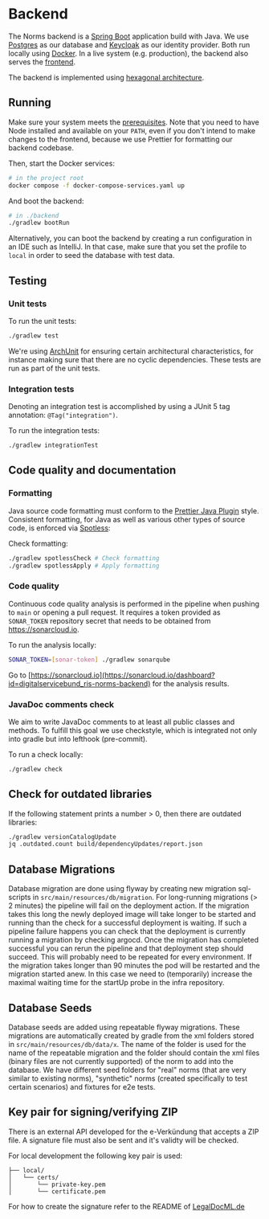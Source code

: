 # Backend

The Norms backend is a [Spring Boot](https://docs.spring.io/spring-boot/index.html) application build with Java. We use [Postgres](https://www.postgresql.org/) as our database and [Keycloak](https://www.keycloak.org/) as our identity provider. Both run locally using [Docker](https://www.docker.com/). In a live system (e.g. production), the backend also serves the [frontend](../frontend/).

The backend is implemented using [hexagonal architecture](https://github.com/digitalservicebund/ris-norms/blob/main/doc/adr/0005-use-hexagonal-architecture-in-backend.md).

## Running

Make sure your system meets the [prerequisites](../README.md#prerequisites). Note that you need to have Node installed and available on your `PATH`, even if you don't intend to make changes to the frontend, because we use Prettier for formatting our backend codebase.

Then, start the Docker services:

```sh
# in the project root
docker compose -f docker-compose-services.yaml up
```

And boot the backend:

```sh
# in ./backend
./gradlew bootRun
```

Alternatively, you can boot the backend by creating a run configuration in an IDE such as IntelliJ. In that case, make sure that you set the profile to `local` in order to seed the database with test data.

## Testing

### Unit tests

To run the unit tests:

```sh
./gradlew test
```

We're using [ArchUnit](https://www.archunit.org/getting-started) for ensuring certain architectural characteristics, for instance making sure that there are no cyclic dependencies. These tests are run as part of the unit tests.

### Integration tests

Denoting an integration test is accomplished by using a JUnit 5 tag annotation: `@Tag("integration")`.

To run the integration tests:

```sh
./gradlew integrationTest
```

## Code quality and documentation

### Formatting

Java source code formatting must conform to the [Prettier Java Plugin](https://github.com/jhipster/prettier-java) style. Consistent formatting, for Java as well as various other types of source code, is enforced via [Spotless](https://github.com/diffplug/spotless):

Check formatting:

```sh
./gradlew spotlessCheck # Check formatting
./gradlew spotlessApply # Apply formatting
```

### Code quality

Continuous code quality analysis is performed in the pipeline when pushing to `main` or opening a pull request. It requires a token provided as `SONAR_TOKEN` repository secret that needs to be obtained from <https://sonarcloud.io>.

To run the analysis locally:

```sh
SONAR_TOKEN=[sonar-token] ./gradlew sonarqube
```

Go to [https://sonarcloud.io](https://sonarcloud.io/dashboard?id=digitalservicebund_ris-norms-backend) for the analysis results.

### JavaDoc comments check

We aim to write JavaDoc comments to at least all public classes and methods. To fulfill this goal we use checkstyle, which is integrated not only into gradle but into lefthook (pre-commit).

To run a check locally:

```sh
./gradlew check
```

## Check for outdated libraries

If the following statement prints a number > 0, then there are outdated libraries:

```sh
./gradlew versionCatalogUpdate
jq .outdated.count build/dependencyUpdates/report.json
```

## Database Migrations

Database migration are done using flyway by creating new migration sql-scripts in `src/main/resources/db/migration`. For long-running migrations (> 2 minutes) the pipeline will fail on the deployment action.
If the migration takes this long the newly deployed image will take longer to be started and running than the check for a successful deployment is waiting. If such a pipeline failure happens you can check that
the deployment is currently running a migration by checking argocd. Once the migration has completed successful you can rerun the pipeline and that deployment step should succeed. This will probably need to be
repeated for every environment. If the migration takes longer than 90 minutes the pod will be restarted and the migration started anew. In this case we need to (temporarily) increase the maximal waiting time
for the startUp probe in the infra repository.

## Database Seeds

Database seeds are added using repeatable flyway migrations. These migrations are automatically created by gradle from the xml folders stored in `src/main/resources/db/data/x`. The name of the folder is used
for the name of the repeatable migration and the folder should contain the xml files (binary files are not currently supported) of the norm to add into the database.
We have different seed folders for "real" norms (that are very similar to existing norms), "synthetic" norms (created specifically to test certain scenarios) and fixtures for e2e tests.

## Key pair for signing/verifying ZIP

There is an external API developed for the e-Verkündung that accepts a ZIP file. A signature file must also be sent and it's validty will be checked.

For local development the following key pair is used:

```root-project/
├── local/
│   └── certs/
│       └── private-key.pem
│       └── certificate.pem
```

For how to create the signature refer to the README of [LegalDocML.de](../LegalDocML.de/1.8.1/README.md)
